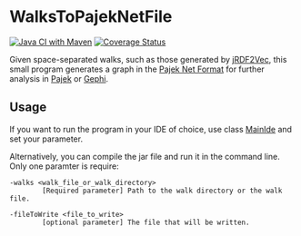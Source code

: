# WalksToPajekNetFile
[![Java CI with Maven](https://github.com/janothan/WalksToPajekNetFile/workflows/Java%20CI/badge.svg)](https://github.com/janothan/WalksToPajekNetFile/actions)
[![Coverage Status](https://coveralls.io/repos/github/janothan/WalksToPajekNetFile/badge.svg?branch=master)](https://coveralls.io/github/janothan/WalksToPajekNetFile?branch=master)

Given space-separated walks, such as those generated by [jRDF2Vec](https://github.com/dwslab/jRDF2Vec), this
small program generates a graph in the [Pajek Net Format](http://vlado.fmf.uni-lj.si/pub/networks/pajek/doc/pajekman.pdf)
for further analysis in [Pajek](http://mrvar.fdv.uni-lj.si/pajek/) or [Gephi](https://gephi.org/).

## Usage
If you want to run the program in your IDE of choice, use class [MainIde](/src/main/java/MainIde.java) and set your parameter.

Alternatively, you can compile the jar file and run it in the command line. Only one paramter is require:
```
-walks <walk_file_or_walk_directory>
        [Required parameter] Path to the walk directory or the walk file.

-fileToWrite <file_to_write>
        [optional parameter] The file that will be written.
```